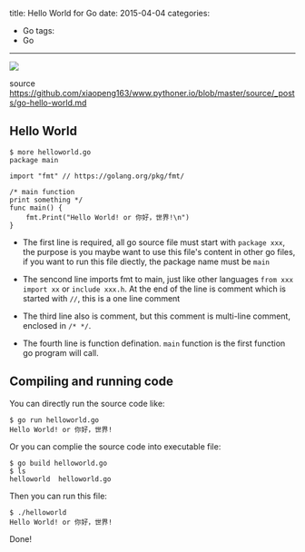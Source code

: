 title: Hello World for Go
date: 2015-04-04
categories:
- Go
tags:
- Go
---

![](/thumbnails/install-go-from-source/1.png)

source https://github.com/xiaopeng163/www.pythoner.io/blob/master/source/_posts/go-hello-world.md


## Hello World

```
$ more helloworld.go 
package main

import "fmt" // https://golang.org/pkg/fmt/

/* main function
print something */
func main() {
    fmt.Print("Hello World! or 你好，世界!\n")
}
```

* The first line is required, all go source file must start with `package xxx`, the purpose is you maybe want to use
this file's content in other go files, if you want to run this file diectly, the package name must be `main`

* The sencond line imports fmt to main, just like other languages `from xxx import xx` or `include xxx.h`. At the end of 
the line is comment which is started with `//`, this is a one line comment

* The third line also is comment, but this comment is multi-line comment, enclosed in `/* */`.

* The fourth line is function defination. `main` function is the first function go program will call.


## Compiling and running code

You can directly run the source code like:

```
$ go run helloworld.go 
Hello World! or 你好，世界!
```

Or you can complie the source code into executable file:

```
$ go build helloworld.go 
$ ls
helloworld  helloworld.go
```

Then you can run this file:

```
$ ./helloworld 
Hello World! or 你好，世界!
```

Done!
